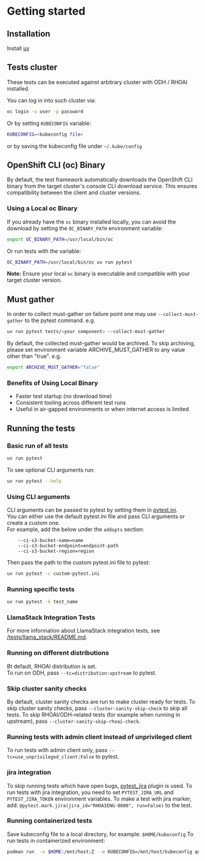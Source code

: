 # Getting started
## Installation

Install [uv](https://github.com/astral-sh/uv)

## Tests cluster

These tests can be executed against arbitrary cluster with ODH / RHOAI installed.

You can log in into such cluster via:

```bash
oc login -u user -p password
```

Or by setting `KUBECONFIG` variable:

```bash
KUBECONFIG=<kubeconfig file>
```

or by saving the kubeconfig file under `~/.kube/config`

## OpenShift CLI (oc) Binary

By default, the test framework automatically downloads the OpenShift CLI binary from the target cluster's console CLI download service. This ensures compatibility between the client and cluster versions.

### Using a Local oc Binary

If you already have the `oc` binary installed locally, you can avoid the download by setting the `OC_BINARY_PATH` environment variable:

```bash
export OC_BINARY_PATH=/usr/local/bin/oc
```

Or run tests with the variable:

```bash
OC_BINARY_PATH=/usr/local/bin/oc uv run pytest
```

**Note:** Ensure your local `oc` binary is executable and compatible with your target cluster version.

## Must gather

In order to collect must-gather on failure point one may use `--collect-must-gather` to the pytest command. e.g.

```bash
uv run pytest tests/<your component> --collect-must-gather
```

By default, the collected must-gather would be archived. To skip archiving, please set environment variable
ARCHIVE_MUST_GATHER to any value other than "true". e.g.

```bash
export ARCHIVE_MUST_GATHER="false"
```

### Benefits of Using Local Binary

- Faster test startup (no download time)
- Consistent tooling across different test runs
- Useful in air-gapped environments or when internet access is limited

## Running the tests
### Basic run of all tests


```bash
uv run pytest
```

To see optional CLI arguments run:

```bash
uv run pytest --help
```

### Using CLI arguments

CLI arguments can be passed to pytest by setting them in [pytest.ini](../pytest.ini).  
You can either use the default pytest.ini file and pass CLI arguments or create a custom one.  
For example, add the below under the `addopts` section:
```code
    --ci-s3-bucket-name=name
    --ci-s3-bucket-endpoint=endpoint-path
    --ci-s3-bucket-region=region
```

Then pass the path to the custom pytest.ini file to pytest:

```bash
uv run pytest -c custom-pytest.ini

```

### Running specific tests
```bash
uv run pytest -k test_name
```

### LlamaStack Integration Tests
For more information about LlamaStack integration tests, see [/tests/llama_stack/README.md](../tests/llama_stack/README.md).

### Running on different distributions
Bt default, RHOAI distribution is set.  
To run on ODH, pass `--tc=distribution:upstream` to pytest.

### Skip cluster sanity checks
By default, cluster sanity checks are run to make cluster ready for tests.
To skip cluster sanity checks, pass `--cluster-sanity-skip-check` to skip all tests.
To skip RHOAI/ODH-related tests (for example when running in upstream), pass `--cluster-sanity-skip-rhoai-check`.

### Running tests with admin client instead of unprivileged client
To run tests with admin client only, pass `--tc=use_unprivileged_client:False` to pytest.


### jira integration
To skip running tests which have open bugs, [pytest_jira](https://github.com/rhevm-qe-automation/pytest_jira) plugin is used.
To run tests with jira integration, you need to set `PYTEST_JIRA_URL` and `PYTEST_JIRA_TOKEN` environment variables.
To make a test with jira marker, add: `@pytest.mark.jira(jira_id="RHOAIENG-0000", run=False)` to the test.


### Running containerized tests
Save kubeconfig file to a local directory, for example: `$HOME/kubeconfig`
To run tests in containerized environment:

```bash
podman run  -v $HOME:/mnt/host:Z  -e KUBECONFIG=/mnt/host/kubeconfig quay.io/opendatahub/opendatahub-tests
```
